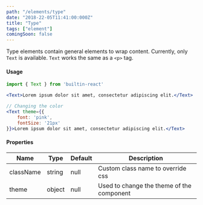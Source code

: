 ```yaml
---
path: "/elements/type"
date: "2018-22-05T11:41:00:000Z"
title: "Type"
tags: ["element"]
comingSoon: false
---
```


Type elements contain general elements to wrap content. Currently, only `Text` is available. `Text` works the same as a `<p>` tag.

#### Usage
```jsx
import { Text } from 'builtin-react'

<Text>Lorem ipsum dolor sit amet, consectetur adipiscing elit.</Text>

// Changing the color
<Text theme={{
    font: 'pink',
    fontSize: '21px'
}}>Lorem ipsum dolor sit amet, consectetur adipiscing elit.</Text>
```

#### Properties
| Name      | Type    | Default    | Description                                |
| --------  | ------- | ---------- | ------------------------------------------ |
| className | string  | null       | Custom class name to override css          |
| theme     | object  | null       | Used to change the theme of the component  |